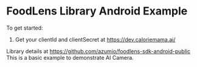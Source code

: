 # FoodLens Library Android Example

To get started: 

1. Get your clientId and clientSecret at https://dev.caloriemama.ai/


Library details at https://github.com/azumio/foodlens-sdk-android-public
This is a basic example to demonstrate AI Camera.
